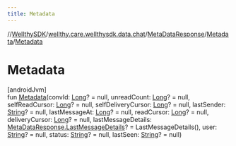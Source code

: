 ```yaml
---
title: Metadata
---
```

//[WellthySDK](../../../../index.html)/[wellthy.care.wellthysdk.data.chat](../../index.html)/[MetaDataResponse](../index.html)/[Metadata](index.html)/[Metadata](-metadata.html)



# Metadata



[androidJvm]\
fun [Metadata](-metadata.html)(convId: [Long](https://kotlinlang.org/api/latest/jvm/stdlib/kotlin/-long/index.html)? = null, unreadCount: [Long](https://kotlinlang.org/api/latest/jvm/stdlib/kotlin/-long/index.html)? = null, selfReadCursor: [Long](https://kotlinlang.org/api/latest/jvm/stdlib/kotlin/-long/index.html)? = null, selfDeliveryCursor: [Long](https://kotlinlang.org/api/latest/jvm/stdlib/kotlin/-long/index.html)? = null, lastSender: [String](https://kotlinlang.org/api/latest/jvm/stdlib/kotlin/-string/index.html)? = null, lastMessageAt: [Long](https://kotlinlang.org/api/latest/jvm/stdlib/kotlin/-long/index.html)? = null, readCursor: [Long](https://kotlinlang.org/api/latest/jvm/stdlib/kotlin/-long/index.html)? = null, deliveryCursor: [Long](https://kotlinlang.org/api/latest/jvm/stdlib/kotlin/-long/index.html)? = null, lastMessageDetails: [MetaDataResponse.LastMessageDetails](../-last-message-details/index.html)? = LastMessageDetails(), user: [String](https://kotlinlang.org/api/latest/jvm/stdlib/kotlin/-string/index.html)? = null, status: [String](https://kotlinlang.org/api/latest/jvm/stdlib/kotlin/-string/index.html)? = null, lastSeen: [String](https://kotlinlang.org/api/latest/jvm/stdlib/kotlin/-string/index.html)? = null)




